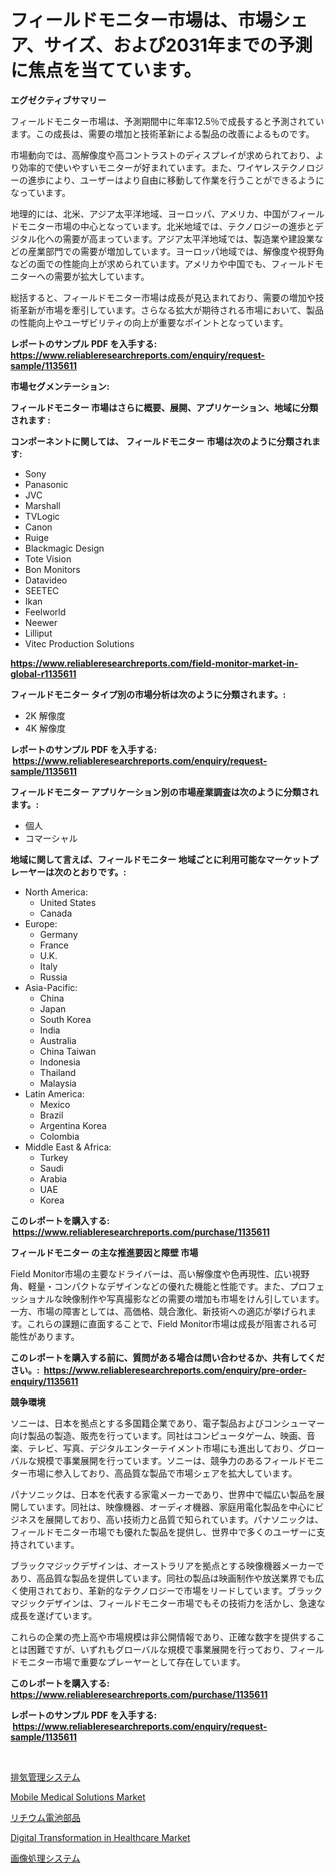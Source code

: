 <p><h1>フィールドモニター市場は、市場シェア、サイズ、および2031年までの予測に焦点を当てています。</h1></p><p><strong>エグゼクティブサマリー</strong></p>
<p><p>フィールドモニター市場は、予測期間中に年率12.5％で成長すると予測されています。この成長は、需要の増加と技術革新による製品の改善によるものです。</p><p>市場動向では、高解像度や高コントラストのディスプレイが求められており、より効率的で使いやすいモニターが好まれています。また、ワイヤレステクノロジーの進歩により、ユーザーはより自由に移動して作業を行うことができるようになっています。</p><p>地理的には、北米、アジア太平洋地域、ヨーロッパ、アメリカ、中国がフィールドモニター市場の中心となっています。北米地域では、テクノロジーの進歩とデジタル化への需要が高まっています。アジア太平洋地域では、製造業や建設業などの産業部門での需要が増加しています。ヨーロッパ地域では、解像度や視野角などの面での性能向上が求められています。アメリカや中国でも、フィールドモニターへの需要が拡大しています。</p><p>総括すると、フィールドモニター市場は成長が見込まれており、需要の増加や技術革新が市場を牽引しています。さらなる拡大が期待される市場において、製品の性能向上やユーザビリティの向上が重要なポイントとなっています。</p></p>
<p><strong>レポートのサンプル PDF を入手する: <a href="https://www.reliableresearchreports.com/enquiry/request-sample/1135611">https://www.reliableresearchreports.com/enquiry/request-sample/1135611</a></strong></p>
<p><strong>市場セグメンテーション:</strong></p>
<p><strong> フィールドモニター 市場はさらに概要、展開、アプリケーション、地域に分類されます :</strong></p>
<p><strong>コンポーネントに関しては、 フィールドモニター 市場は次のように分類されます: &nbsp;</strong></p>
<p><ul><li>Sony</li><li>Panasonic</li><li>JVC</li><li>Marshall</li><li>TVLogic</li><li>Canon</li><li>Ruige</li><li>Blackmagic Design</li><li>Tote Vision</li><li>Bon Monitors</li><li>Datavideo</li><li>SEETEC</li><li>Ikan</li><li>Feelworld</li><li>Neewer</li><li>Lilliput</li><li>Vitec Production Solutions</li></ul></p>
<p><strong><a href="https://www.reliableresearchreports.com/field-monitor-market-in-global-r1135611">https://www.reliableresearchreports.com/field-monitor-market-in-global-r1135611</a></strong></p>
<p><strong> フィールドモニター タイプ別の市場分析は次のように分類されます。:</strong></p>
<p><ul><li>2K 解像度</li><li>4K 解像度</li></ul></p>
<p><strong>レポートのサンプル PDF を入手する: &nbsp;<a href="https://www.reliableresearchreports.com/enquiry/request-sample/1135611">https://www.reliableresearchreports.com/enquiry/request-sample/1135611</a></strong></p>
<p><strong> フィールドモニター アプリケーション別の市場産業調査は次のように分類されます。:</strong></p>
<p><ul><li>個人</li><li>コマーシャル</li></ul></p>
<p><strong>地域に関して言えば、フィールドモニター 地域ごとに利用可能なマーケットプレーヤーは次のとおりです。:</strong></p>
<p><ul>
    <li>
        North America:
        <ul>
            <li>United States</li>
            <li>Canada</li>
        </ul>
    </li>
    <li>
        Europe:
        <ul>
            <li>Germany</li>
            <li>France</li>
            <li>U.K.</li>
            <li>Italy</li>
            <li>Russia</li>
        </ul>
    </li>
    <li>
        Asia-Pacific:
        <ul>
            <li>China</li>
            <li>Japan</li>
            <li>South Korea</li>
            <li>India</li>
            <li>Australia</li>
            <li>China Taiwan</li>
            <li>Indonesia</li>
            <li>Thailand</li>
            <li>Malaysia</li>
        </ul>
    </li>
    <li>
        Latin America:
        <ul>
            <li>Mexico</li>
            <li>Brazil</li>
            <li>Argentina Korea</li>
            <li>Colombia</li>
        </ul>
    </li>
    <li>
        Middle East & Africa:
        <ul>
            <li>Turkey</li>
            <li>Saudi</li>
            <li>Arabia</li>
            <li>UAE</li>
            <li>Korea</li>
        </ul>
    </li>
    </ul></p>
<p><strong>このレポートを購入する: &nbsp;<a href="https://www.reliableresearchreports.com/purchase/1135611">https://www.reliableresearchreports.com/purchase/1135611</a></strong></p>
<p><strong>フィールドモニター の主な推進要因と障壁 市場</strong></p>
<p><p>Field Monitor市場の主要なドライバーは、高い解像度や色再現性、広い視野角、軽量・コンパクトなデザインなどの優れた機能と性能です。また、プロフェッショナルな映像制作や写真撮影などの需要の増加も市場をけん引しています。一方、市場の障害としては、高価格、競合激化、新技術への適応が挙げられます。これらの課題に直面することで、Field Monitor市場は成長が阻害される可能性があります。</p></p>
<p><strong>このレポートを購入する前に、質問がある場合は問い合わせるか、共有してください。:&nbsp; <a href="https://www.reliableresearchreports.com/enquiry/pre-order-enquiry/1135611">https://www.reliableresearchreports.com/enquiry/pre-order-enquiry/1135611</a></strong></p>
<p><strong>競争環境</strong></p>
<p><p>ソニーは、日本を拠点とする多国籍企業であり、電子製品およびコンシューマー向け製品の製造、販売を行っています。同社はコンピュータゲーム、映画、音楽、テレビ、写真、デジタルエンターテイメント市場にも進出しており、グローバルな規模で事業展開を行っています。ソニーは、競争力のあるフィールドモニター市場に参入しており、高品質な製品で市場シェアを拡大しています。</p><p>パナソニックは、日本を代表する家電メーカーであり、世界中で幅広い製品を展開しています。同社は、映像機器、オーディオ機器、家庭用電化製品を中心にビジネスを展開しており、高い技術力と品質で知られています。パナソニックは、フィールドモニター市場でも優れた製品を提供し、世界中で多くのユーザーに支持されています。</p><p>ブラックマジックデザインは、オーストラリアを拠点とする映像機器メーカーであり、高品質な製品を提供しています。同社の製品は映画制作や放送業界でも広く使用されており、革新的なテクノロジーで市場をリードしています。ブラックマジックデザインは、フィールドモニター市場でもその技術力を活かし、急速な成長を遂げています。</p><p>これらの企業の売上高や市場規模は非公開情報であり、正確な数字を提供することは困難ですが、いずれもグローバルな規模で事業展開を行っており、フィールドモニター市場で重要なプレーヤーとして存在しています。</p></p>
<p><strong>このレポートを購入する: &nbsp; <a href="https://www.reliableresearchreports.com/purchase/1135611">https://www.reliableresearchreports.com/purchase/1135611</a></strong></p>
<p><strong>レポートのサンプル PDF を入手する: &nbsp;<a href="https://www.reliableresearchreports.com/enquiry/request-sample/1135611">https://www.reliableresearchreports.com/enquiry/request-sample/1135611</a></strong><strong></strong></p>
<p>&nbsp;</p>
<p><p><a href="https://github.com/dzy793153605/Market-Research-Report-List-1/blob/main/149386526578.md">排気管理システム</a></p><p><a href="https://www.linkedin.com/pulse/mobile-medical-solutionsnbspmarket-focuses-market-share-size-9uvcf?trackingId=4W9jdjajLSLBpOO0akkYTg%3D%3D">Mobile Medical Solutions Market</a></p><p><a href="https://medium.com/@johndory19/%E3%83%AA%E3%83%81%E3%82%A6%E3%83%A0%E3%83%90%E3%83%83%E3%83%86%E3%83%AA%E3%83%BC%E3%83%91%E3%83%BC%E3%83%84%E3%81%AE%E5%B8%82%E5%A0%B4%E8%A6%8F%E6%A8%A1%E3%81%AF-%E3%82%B0%E3%83%AD%E3%83%BC%E3%83%90%E3%83%AB%E7%94%A3%E6%A5%AD%E3%81%AB%E3%81%8A%E3%81%91%E3%82%8B%E6%9C%80%E9%81%A9%E3%81%AA%E3%83%9E%E3%83%BC%E3%82%B1%E3%83%86%E3%82%A3%E3%83%B3%E3%82%B0%E3%83%81%E3%83%A3%E3%83%8D%E3%83%AB%E3%82%92%E7%A4%BA%E3%81%97%E3%81%A6%E3%81%84%E3%81%BE%E3%81%99-33ae1f37ae60">リチウム電池部品</a></p><p><a href="https://www.linkedin.com/pulse/digital-transformation-healthcare-market-analysis-sze-forecasted-obfsf?trackingId=Myv1eB8b3eMr5sAlBypvfg%3D%3D">Digital Transformation in Healthcare Market</a></p><p><a href="https://medium.com/@urinalisis45667/%E7%94%BB%E5%83%8F%E5%87%A6%E7%90%86%E3%82%B7%E3%82%B9%E3%83%86%E3%83%A0%E5%B8%82%E5%A0%B4%E3%81%AF-%E5%B8%82%E5%A0%B4%E3%82%B7%E3%82%A7%E3%82%A2-%E3%82%B5%E3%82%A4%E3%82%BA-2031%E5%B9%B4%E3%81%BE%E3%81%A7%E3%81%AE%E4%BA%88%E6%B8%AC%E3%81%AB%E7%84%A6%E7%82%B9%E3%82%92%E5%BD%93%E3%81%A6%E3%81%A6%E3%81%84%E3%81%BE%E3%81%99-1722a318bf0e">画像処理システム</a></p></p>